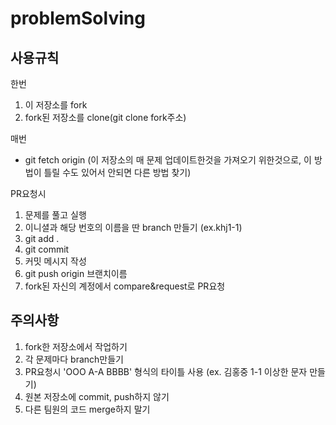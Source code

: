 # problemSolving

## 사용규칙

한번
1. 이 저장소를 fork
2. fork된 저장소를 clone(git clone fork주소)

매번   
* git fetch origin   (이 저장소의 매 문제 업데이트한것을 가져오기 위한것으로, 이 방법이 틀릴 수도 있어서 안되면 다른 방법 찾기)   
   
PR요청시
1. 문제를 풀고 실행
2. 이니셜과 해당 번호의 이름을 딴 branch 만들기 (ex.khj1-1)
3. git add .
4. git commit
5. 커밋 메시지 작성
6. git push origin 브랜치이름
7. fork된 자신의 계정에서 compare&request로 PR요청

## 주의사항
1. fork한 저장소에서 작업하기
2. 각 문제마다 branch만들기
3. PR요청시 'OOO A-A BBBB' 형식의 타이틀 사용 (ex. 김홍중 1-1 이상한 문자 만들기)
4. 원본 저장소에 commit, push하지 않기
5. 다른 팀원의 코드 merge하지 말기
